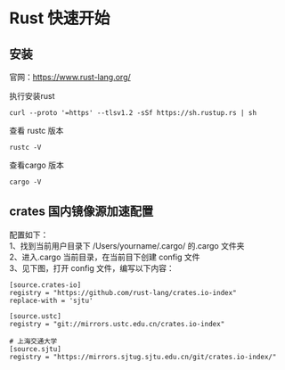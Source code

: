 # Rust 快速开始 

## 安装

官网：https://www.rust-lang.org/ 

执行安装rust
```
curl --proto '=https' --tlsv1.2 -sSf https://sh.rustup.rs | sh
```

查看 rustc 版本
```
rustc -V
```

查看cargo 版本
```
cargo -V
```

## crates 国内镜像源加速配置

配置如下：  
1、找到当前用户目录下 /Users/yourname/.cargo/ 的.cargo 文件夹  
2、进入.cargo 当前目录，在当前目下创建 config 文件  
3、见下图，打开 config 文件，编写以下内容：  
```
[source.crates-io]
registry = "https://github.com/rust-lang/crates.io-index"
replace-with = 'sjtu'

[source.ustc]
registry = "git://mirrors.ustc.edu.cn/crates.io-index"

# 上海交通大学
[source.sjtu]
registry = "https://mirrors.sjtug.sjtu.edu.cn/git/crates.io-index/"
```